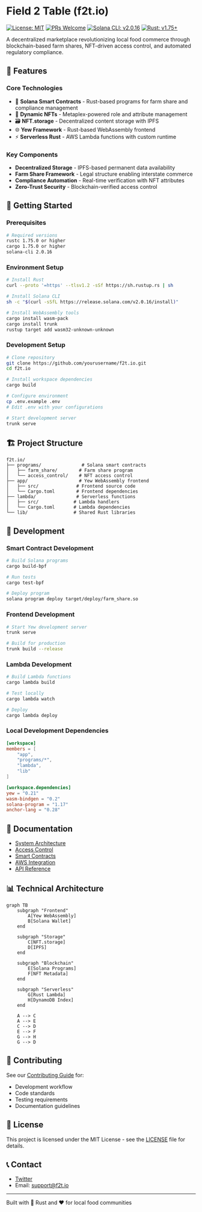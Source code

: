 # Field 2 Table (f2t.io)

[![License: MIT](https://img.shields.io/badge/License-MIT-yellow.svg)](https://opensource.org/licenses/MIT)
[![PRs Welcome](https://img.shields.io/badge/PRs-welcome-brightgreen.svg)](http://makeapullrequest.com)
[![Solana CLI: v2.0.16](https://img.shields.io/badge/Solana%20CLI-v2.0.16-blue)](https://docs.solana.com/cli)
[![Rust: v1.75+](https://img.shields.io/badge/Rust-v1.75%2B-orange)](https://www.rust-lang.org/)

A decentralized marketplace revolutionizing local food commerce through blockchain-based farm shares, NFT-driven access control, and automated regulatory compliance.

## 🌟 Features

### Core Technologies
- 🔗 **Solana Smart Contracts** - Rust-based programs for farm share and compliance management
- 🎫 **Dynamic NFTs** - Metaplex-powered role and attribute management
- 🗃️ **NFT.storage** - Decentralized content storage with IPFS
- 🌐 **Yew Framework** - Rust-based WebAssembly frontend
- ⚡ **Serverless Rust** - AWS Lambda functions with custom runtime

### Key Components
- **Decentralized Storage** - IPFS-based permanent data availability
- **Farm Share Framework** - Legal structure enabling interstate commerce
- **Compliance Automation** - Real-time verification with NFT attributes
- **Zero-Trust Security** - Blockchain-verified access control

## 🚀 Getting Started

### Prerequisites
```bash
# Required versions
rustc 1.75.0 or higher
cargo 1.75.0 or higher
solana-cli 2.0.16
```

### Environment Setup
```bash
# Install Rust
curl --proto '=https' --tlsv1.2 -sSf https://sh.rustup.rs | sh

# Install Solana CLI
sh -c "$(curl -sSfL https://release.solana.com/v2.0.16/install)"

# Install WebAssembly tools
cargo install wasm-pack
cargo install trunk
rustup target add wasm32-unknown-unknown
```

### Development Setup
```bash
# Clone repository
git clone https://github.com/yourusername/f2t.io.git
cd f2t.io

# Install workspace dependencies
cargo build

# Configure environment
cp .env.example .env
# Edit .env with your configurations

# Start development server
trunk serve
```

## 🏗️ Project Structure

```
f2t.io/
├── programs/               # Solana smart contracts
│   ├── farm_share/        # Farm share program
│   └── access_control/    # NFT access control
├── app/                   # Yew WebAssembly frontend
│   ├── src/              # Frontend source code
│   └── Cargo.toml        # Frontend dependencies
├── lambda/               # Serverless functions
│   ├── src/             # Lambda handlers
│   └── Cargo.toml       # Lambda dependencies
└── lib/                 # Shared Rust libraries
```

## 🔧 Development

### Smart Contract Development
```bash
# Build Solana programs
cargo build-bpf

# Run tests
cargo test-bpf

# Deploy program
solana program deploy target/deploy/farm_share.so
```

### Frontend Development
```bash
# Start Yew development server
trunk serve

# Build for production
trunk build --release
```

### Lambda Development
```bash
# Build Lambda functions
cargo lambda build

# Test locally
cargo lambda watch

# Deploy
cargo lambda deploy
```

### Local Development Dependencies
```toml
[workspace]
members = [
    "app",
    "programs/*",
    "lambda",
    "lib"
]

[workspace.dependencies]
yew = "0.21"
wasm-bindgen = "0.2"
solana-program = "1.17"
anchor-lang = "0.28"
```

## 📖 Documentation

- [System Architecture](./docs/architecture.md)
- [Access Control](./docs/accessControlSystem.md)
- [Smart Contracts](./docs/smartContracts.md)
- [AWS Integration](./docs/awsIntegration.md)
- [API Reference](./docs/apiReference.md)

## 📊 Technical Architecture

```mermaid
graph TB
    subgraph "Frontend"
        A[Yew WebAssembly]
        B[Solana Wallet]
    end
    
    subgraph "Storage"
        C[NFT.storage]
        D[IPFS]
    end
    
    subgraph "Blockchain"
        E[Solana Programs]
        F[NFT Metadata]
    end
    
    subgraph "Serverless"
        G[Rust Lambda]
        H[DynamoDB Index]
    end
    
    A --> C
    A --> E
    C --> D
    E --> F
    G --> H
    G --> D
```

## 🤝 Contributing

See our [Contributing Guide](CONTRIBUTING.md) for:
- Development workflow
- Code standards
- Testing requirements
- Documentation guidelines

## 📜 License

This project is licensed under the MIT License - see the [LICENSE](LICENSE) file for details.

## 📞 Contact

- [Twitter](https://twitter.com/f2t_io)
- Email: support@f2t.io

---
Built with 🦀 Rust and ❤️ for local food communities